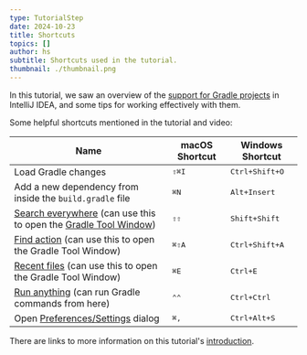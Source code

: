 ```yaml
---
type: TutorialStep
date: 2024-10-23
title: Shortcuts
topics: []
author: hs
subtitle: Shortcuts used in the tutorial.
thumbnail: ./thumbnail.png
---
```


In this tutorial, we saw an overview of the [support for Gradle projects](https://www.jetbrains.com/help/idea/gradle.html) in IntelliJ IDEA, and some tips for working effectively with them.

Some helpful shortcuts mentioned in the tutorial and video:

| Name                                                                                                                                                                                               | macOS Shortcut | Windows Shortcut        |
| -------------------------------------------------------------------------------------------------------------------------------------------------------------------------------------------------- | -------------- | ----------------------- |
| Load Gradle changes                                                                                                                                                                                | <kbd>⇧⌘I</kbd> | <kbd>Ctrl+Shift+O</kbd> |
| Add a new dependency from inside the `build.gradle` file                                                                                                                                           | <kbd>⌘N</kbd>  | <kbd>Alt+Insert</kbd>   |
| [Search everywhere](https://www.jetbrains.com/help/idea/searching-everywhere.html) (can use this to open the [Gradle Tool Window](https://www.jetbrains.com/help/idea/jetgradle-tool-window.html)) | <kbd>⇧⇧</kbd>  | <kbd>Shift+Shift</kbd>  |
| [Find action](https://www.jetbrains.com/help/idea/working-with-source-code.html#99e55be9) (can use this to open the Gradle Tool Window)                                                            | <kbd>⌘⇧A</kbd> | <kbd>Ctrl+Shift+A</kbd> |
| [Recent files](https://www.jetbrains.com/help/idea/discover-intellij-idea.html#recent-files) (can use this to open the Gradle Tool Window)                                                         | <kbd>⌘E</kbd>  | <kbd>Ctrl+E</kbd>       |
| [Run anything](https://www.jetbrains.com/help/idea/running-anything.html) (can run Gradle commands from here)                                                                                      | <kbd>⌃⌃</kbd>  | <kbd>Ctrl+Ctrl</kbd>    |
| Open [Preferences/Settings](https://www.jetbrains.com/help/idea/settings-preferences-dialog.html) dialog                                                                                           | <kbd>⌘,</kbd>  | <kbd>Ctrl+Alt+S</kbd>   |

There are links to more information on this tutorial's [introduction](../introduction).

